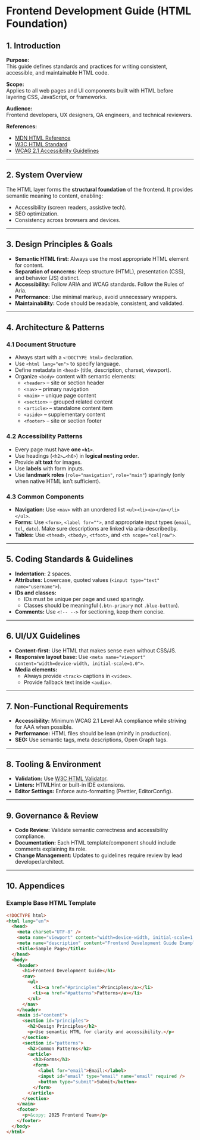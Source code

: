 # Frontend Development Guide (HTML Foundation)

## 1. Introduction

**Purpose:**  
This guide defines standards and practices for writing consistent, accessible, and maintainable HTML code.  

**Scope:**  
Applies to all web pages and UI components built with HTML before layering CSS, JavaScript, or frameworks.  

**Audience:**  
Frontend developers, UX designers, QA engineers, and technical reviewers.  

**References:**

- [MDN HTML Reference](https://developer.mozilla.org/en-US/docs/Web/HTML)  
- [W3C HTML Standard](https://html.spec.whatwg.org/)  
- [WCAG 2.1 Accessibility Guidelines](https://www.w3.org/TR/WCAG21/)  

---

## 2. System Overview  

The HTML layer forms the **structural foundation** of the frontend. It provides semantic meaning to content, enabling:  

- Accessibility (screen readers, assistive tech).  
- SEO optimization.  
- Consistency across browsers and devices.  

---

## 3. Design Principles & Goals  

- **Semantic HTML first:** Always use the most appropriate HTML element for content.  
- **Separation of concerns:** Keep structure (HTML), presentation (CSS), and behavior (JS) distinct.  
- **Accessibility:** Follow ARIA and WCAG standards. Follow the Rules of Aria.
- **Performance:** Use minimal markup, avoid unnecessary wrappers.  
- **Maintainability:** Code should be readable, consistent, and validated.  

---

## 4. Architecture & Patterns

### 4.1 Document Structure  

- Always start with a `<!DOCTYPE html>` declaration.  
- Use `<html lang="en">` to specify language.  
- Define metadata in `<head>` (title, description, charset, viewport).  
- Organize `<body>` content with semantic elements:  
  - `<header>` – site or section header  
  - `<nav>` – primary navigation  
  - `<main>` – unique page content  
  - `<section>` – grouped related content  
  - `<article>` – standalone content item  
  - `<aside>` – supplementary content  
  - `<footer>` – site or section footer  

### 4.2 Accessibility Patterns  

- Every page must have **one `<h1>`**.  
- Use headings (`<h2>…<h6>`) in **logical nesting order**.  
- Provide **alt text** for images.  
- Use **labels** with form inputs.  
- Use **landmark roles** (`role="navigation"`, `role="main"`) sparingly (only when native HTML isn’t sufficient).  

### 4.3 Common Components  

- **Navigation:** Use `<nav>` with an unordered list `<ul><li><a></a></li></ul>`.  
- **Forms:** Use `<form>`, `<label for="">`, and appropriate input types (`email`, `tel`, `date`).  Make sure descriptions are linked via aria-describedby.
- **Tables:** Use `<thead>`, `<tbody>`, `<tfoot>`, and `<th scope="col|row">`.  

---

## 5. Coding Standards & Guidelines  

- **Indentation:** 2 spaces.  
- **Attributes:** Lowercase, quoted values (`<input type="text" name="username">`).  
- **IDs and classes:**  
  - IDs must be unique per page and used sparingly.
  - Classes should be meaningful (`.btn-primary` not `.blue-button`).  
- **Comments:** Use `<!-- -->` for sectioning, keep them concise.  

---

## 6. UI/UX Guidelines

- **Content-first:** Use HTML that makes sense even without CSS/JS.  
- **Responsive layout base:** Use `<meta name="viewport" content="width=device-width, initial-scale=1.0">`.  
- **Media elements:**  
  - Always provide `<track>` captions in `<video>`.  
  - Provide fallback text inside `<audio>`.  

---

## 7. Non-Functional Requirements  

- **Accessibility:** Minimum WCAG 2.1 Level AA compliance while striving for AAA when possible.
- **Performance:** HTML files should be lean (minify in production).  
- **SEO:** Use semantic tags, meta descriptions, Open Graph tags.  

---

## 8. Tooling & Environment

- **Validation:** Use [W3C HTML Validator](https://validator.w3.org/).  
- **Linters:** HTMLHint or built-in IDE extensions.  
- **Editor Settings:** Enforce auto-formatting (Prettier, EditorConfig).  

---

## 9. Governance & Review

- **Code Review:** Validate semantic correctness and accessibility compliance.  
- **Documentation:** Each HTML template/component should include comments explaining its role.  
- **Change Management:** Updates to guidelines require review by lead developer/architect.  

---

## 10. Appendices  

### Example Base HTML Template  

```html
<!DOCTYPE html>
<html lang="en">
  <head>
    <meta charset="UTF-8" />
    <meta name="viewport" content="width=device-width, initial-scale=1.0" />
    <meta name="description" content="Frontend Development Guide Example" />
    <title>Sample Page</title>
  </head>
  <body>
    <header>
      <h1>Frontend Development Guide</h1>
      <nav>
        <ul>
          <li><a href="#principles">Principles</a></li>
          <li><a href="#patterns">Patterns</a></li>
        </ul>
      </nav>
    </header>
    <main id="content">
      <section id="principles">
        <h2>Design Principles</h2>
        <p>Use semantic HTML for clarity and accessibility.</p>
      </section>
      <section id="patterns">
        <h2>Common Patterns</h2>
        <article>
          <h3>Forms</h3>
          <form>
            <label for="email">Email:</label>
            <input id="email" type="email" name="email" required />
            <button type="submit">Submit</button>
          </form>
        </article>
      </section>
    </main>
    <footer>
      <p>&copy; 2025 Frontend Team</p>
    </footer>
  </body>
</html>
```
